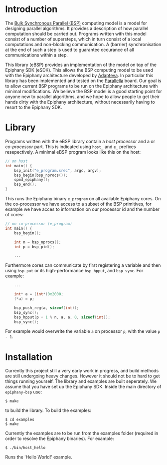 # Introduction

The [Bulk Synchronous Parallel (BSP)](http://en.wikipedia.org/wiki/Bulk_synchronous_parallel)
computing model is a model for designing parallel algorithms. It provides
a description of how parallel computation should be 
carried out. Programs written with this model consist of
a number of supersteps, which in turn consist of a local 
computations and non-blocking communication. A (barrier)
synchronisation at the end of such a step is used to guarantee
occurance of all communications within a step.

This library (eBSP) provides an implementation of the model on top of the Epiphany SDK (eSDK). 
This allows the BSP computing model to be used with the Epiphany
architecture developed by [Adapteva](http://www.adapteva.com).
In particular this library has been implemented and tested on the 
[Parallella](http://www.parallella.org) board. Our goal is to
allow current BSP programs to be run on the Epiphany architecture
with minimal modifications. We believe the BSP model is a good starting point
for anyone new to parallel algorithms, and we hope to allow people to get their hands dirty
with the Epiphany architecture, without necessarily having to resort to the Epiphany SDK.

# Library

Programs written with the eBSP library contain a *host processor* and a or *co-processor* part. This is indicated using `host_` and `e_` prefixes resepectively. A minimal eBSP program looks like this on the host:

```C
// on host
int main() {
    bsp_init("e_program.srec", argc, argv);
    bsp_begin(bsp_nprocs());
    spmd_epiphany();
    bsp_end();
}
```
This runs the Epiphany binary `e_program` on all available Epiphany cores. On the co-processor we have access to a subset of the BSP primitives, for example we have acces to information on our processor id and the number of cores:
```C
// on co-processor (e_program)
int main() {
    bsp_begin();

    int n = bsp_nprocs(); 
    int p = bsp_pid();

    ...
```
Furthermore cores can communicate by first registering a variable and then using `bsp_put` or its high-performance `bsp_hpput`, and `bsp_sync`. For example:
```C
    ...

    int* a = (int*)0x2000;
    (*a) = p;

    bsp_push_reg(a, sizeof(int));
    bsp_sync();
    bsp_hpput(p + 1 % n, a, a, 0, sizeof(int));
    bsp_sync();
```
For example would overwrite the variable `a` on processor `p`, with the value `p - 1`.

# Installation

Currently this project still a very early work in progress, and
build methods are still undergoing heavy changes. However it should not
be to hard to get things running yourself. The library and examples
are built seperately. We assume that you have set up the Epiphany SDK.
Inside the main directory of `epiphany-bsp` use:

    $ make

to build the library. To build the examples:

    $ cd examples
    $ make

Currently the examples are to be run from the examples folder
(required in order to resolve the Epiphany binaries). For example:

    $ ./bin/host_hello

Runs the 'Hello World!' example.
